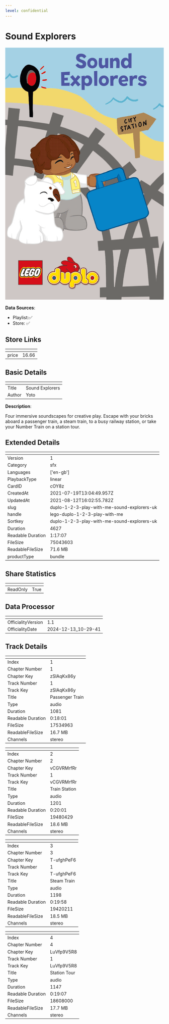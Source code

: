 ```yaml
---
level: confidential
---
```

# Sound Explorers

![card_[cOY8z].png](../../img/cards/card_[cOY8z].png)

**Data Sources**: 

- Playlist:✅
- Store: ✅


## Store Links

| <!-- --> | <!-- --> |
| - | - |
| price | 16.66 |


## Basic Details

| <!-- --> | <!-- --> |
| - | - |
| Title | Sound Explorers |
| Author | Yoto |

**Description**:

Four immersive soundscapes for creative play. Escape with your bricks aboard a passenger train, a steam train, to a busy railway station, or take your Number Train on a station tour.  


## Extended Details

| <!-- --> | <!-- --> |
| - | - |
| Version | 1 |
| Category | sfx |
| Languages | ['en-gb'] |
| PlaybackType | linear |
| CardID | cOY8z |
| CreatedAt | 2021-07-19T13:04:49.957Z |
| UpdatedAt | 2021-08-12T16:02:55.782Z |
| slug | duplo-1-2-3-play-with-me-sound-explorers-uk |
| handle | lego-duplo-1-2-3-play-with-me |
| Sortkey | duplo-1-2-3-play-with-me-sound-explorers-uk |
| Duration | 4627 |
| Readable Duration | 1:17:07 |
| FileSize | 75043603 |
| ReadableFileSize | 71.6 MB |
| productType | bundle |


## Share Statistics

| <!-- --> | <!-- --> |
| - | - |
| ReadOnly | True |


## Data Processor

| <!-- --> | <!-- --> |
| - | - |
| OfficialityVersion | 1.1
| OfficialityDate | 2024-12-13_10-29-41


## Track Details

| <!-- --> | <!-- --> |
| - | - |
| Index | 1 |
| Chapter Number | 1 |
| Chapter Key | zSlAqKx86y |
| Track Number | 1 |
| Track Key | zSlAqKx86y |
| Title | Passenger Train |
| Type | audio |
| Duration | 1081 |
| Readable Duration | 0:18:01 |
| FileSize | 17534963 |
| ReadableFileSize | 16.7 MB |
| Channels | stereo |

| <!-- --> | <!-- --> |
| - | - |
| Index | 2 |
| Chapter Number | 2 |
| Chapter Key | vCGVRMrfRr |
| Track Number | 1 |
| Track Key | vCGVRMrfRr |
| Title | Train Station |
| Type | audio |
| Duration | 1201 |
| Readable Duration | 0:20:01 |
| FileSize | 19480429 |
| ReadableFileSize | 18.6 MB |
| Channels | stereo |

| <!-- --> | <!-- --> |
| - | - |
| Index | 3 |
| Chapter Number | 3 |
| Chapter Key | T-ufghPeF6 |
| Track Number | 1 |
| Track Key | T-ufghPeF6 |
| Title | Steam Train |
| Type | audio |
| Duration | 1198 |
| Readable Duration | 0:19:58 |
| FileSize | 19420211 |
| ReadableFileSize | 18.5 MB |
| Channels | stereo |

| <!-- --> | <!-- --> |
| - | - |
| Index | 4 |
| Chapter Number | 4 |
| Chapter Key | LuVfp9V5R8 |
| Track Number | 1 |
| Track Key | LuVfp9V5R8 |
| Title | Station Tour |
| Type | audio |
| Duration | 1147 |
| Readable Duration | 0:19:07 |
| FileSize | 18608000 |
| ReadableFileSize | 17.7 MB |
| Channels | stereo |

